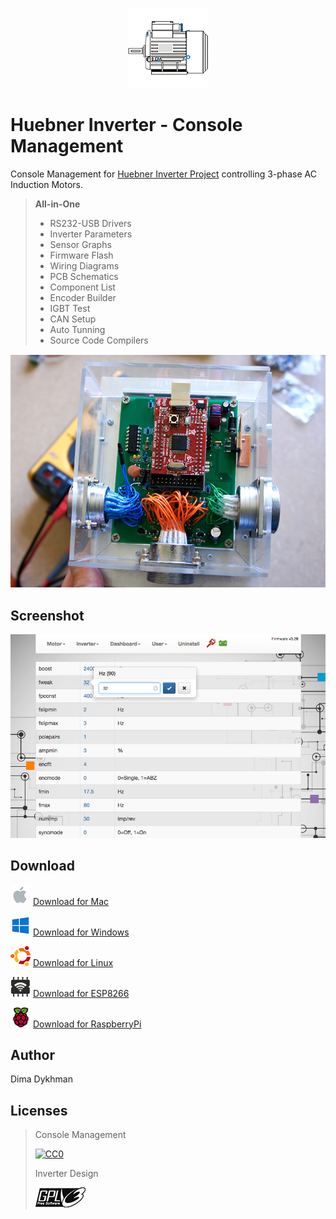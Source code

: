 <p align="center"><img src="macOS/Assets.xcassets/AppIcon.appiconset/128x128.png?raw=true"></p>

# Huebner Inverter - Console Management

Console Management for [Huebner Inverter Project](http://johanneshuebner.com/quickcms/index.html%3Fde_electric-car-conversion-site,14.html) controlling 3-phase AC Induction Motors.

> **All-in-One**
> * RS232-USB Drivers
> * Inverter Parameters
> * Sensor Graphs
> * Firmware Flash
> * Wiring Diagrams
> * PCB Schematics
> * Component List
> * Encoder Builder
> * IGBT Test
> * CAN Setup
> * Auto Tunning
> * Source Code Compilers

![CC0](Web/img/photo.jpg?raw=true)

## Screenshot

![Screenshot](Web/img/screenshot.jpg?raw=true)

## Download

![Mac](Web/img/mac.png?raw=true) [Download for Mac](../../releases/download/1.0/Huebner.Inverter.dmg)

![Windows](Web/img/win.png?raw=true) [Download for Windows](../../releases/download/1.0/Huebner.Inverter.Windows.zip)

![Linux](Web/img/linux.png?raw=true) [Download for Linux](../../releases/download/1.0/Huebner.Inverter.Linux.tgz)

![ESP8266](Web/img/esp8266.png?raw=true) [Download for ESP8266](../../releases/download/1.0/Huebner.Inverter.ESP8266.zip)

![RaspberryPi](Web/img/pi.png?raw=true) [Download for RaspberryPi](../../releases/download/1.0/Huebner.Inverter.Pi.zip)

## Author

Dima Dykhman

## Licenses

> Console Management
>
> [![CC0](http://i.creativecommons.org/l/zero/1.0/88x31.png)](https://creativecommons.org/publicdomain/zero/1.0/)
>
> Inverter Design
>
> [![GPL](Web/img/gpl.png?raw=true)](https://www.gnu.org/licenses/gpl-3.0.txt)